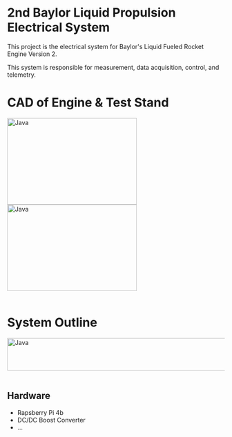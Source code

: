 # 2nd Baylor Liquid Propulsion Electrical System
This project is the electrical system for Baylor's Liquid Fueled Rocket Engine Version 2. 

This system is responsible for measurement, data acquisition, control, and telemetry.

 # CAD of Engine & Test Stand
<img align="left" alt="Java" width="300px" height="200px" src="https://github.com/user-attachments/assets/0762d409-6d7f-403b-9167-cb9592e8b7b2"/>

<img align="middle" alt="Java" width="300px" height="200px" src="https://github.com/user-attachments/assets/c53c416c-6bc9-443c-aba0-f7cb299cf15e"/> <br><br>

# System Outline
<img align="middle" alt="Java" width="600px" height="75px" src="https://github.com/user-attachments/assets/6d497a72-3782-4d06-bbcb-6c12bc6bfab2"/> <br><br>


## Hardware <br>
- Rapsberry Pi 4b
- DC/DC Boost Converter
- ...



    
